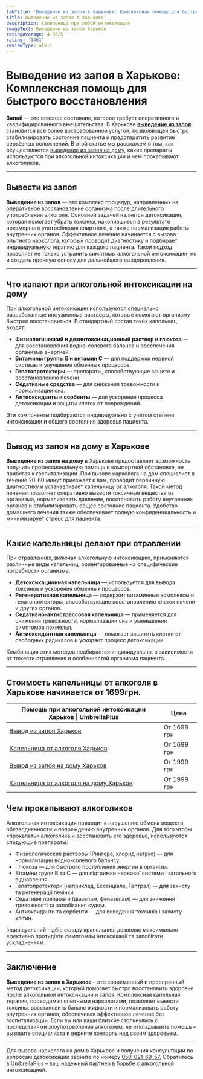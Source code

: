 ```yaml
---
tabTitle: 'Выведение из запоя в Харькове: Комплексная помощь для быстрого восстановления'
title: Выведение из запоя в Харькове
description: Капельница при любой интоксикации
imageText: Выведение из запоя Харьков
ratingAvarage: 4.98/5
rating: '1461'
reviewType: alk-1
---
```


# Выведение из запоя в Харькове: Комплексная помощь для быстрого восстановления

**Запой** — это опасное состояние, которое требует оперативного и квалифицированного вмешательства. В Харькове **[выведение из запоя](https://umbrella-plus.com.ua/kharkiv/vivod-iz-zapoia-kharkiv/)** становится всё более востребованной услугой, позволяющей быстро стабилизировать состояние пациента и предотвратить развитие серьёзных осложнений. В этой статье мы расскажем о том, как осуществляется [выведение из запоя на дому](https://umbrella-plus.com.ua/kharkiv/vivod-iz-zapoia-na-domy-kharkiv/), какие препараты используются при алкогольной интоксикации и чем прокапывают алкоголиков.

***

## Вывести из запоя

**Выведение из запоя** — это комплекс процедур, направленных на оперативное восстановление организма после длительного употребления алкоголя. Основной задачей является детоксикация, которая помогает убрать токсины, накопившиеся в результате чрезмерного употребления спиртного, а также нормализация работы внутренних органов. Эффективное лечение начинается с вызова опытного нарколога, который проводит диагностику и подбирает индивидуальную терапию для каждого пациента. Такой подход позволяет не только устранить симптомы алкогольной интоксикации, но и создать прочную основу для дальнейшего выздоровления.

***

## Что капают при алкогольной интоксикации на дому

При алкогольной интоксикации используются специально разработанные инфузионные растворы, которые помогают организму быстрее восстановиться. В стандартный состав таких капельниц входят:

* **Физиологический и дезинтоксикационный раствор и глюкоза** — для восстановления водно-солевого баланса и обеспечения организма энергией.
* **Витамины группы B и витамин C** — для поддержки нервной системы и улучшения обменных процессов.
* **Гепатопротекторы** — препараты, способствующие защите и восстановлению печени.
* **Седативные средства** — для снижения тревожности и нормализации сна.
* **Антиоксиданты и сорбенты** — для ускорения процесса детоксикации и защиты клеток от повреждений.

Эти компоненты подбираются индивидуально с учётом степени интоксикации и общего состояния здоровья пациента.

***

## Вывод из запоя на дому в Харькове

**Выведение из запоя на дому** в Харькове предоставляет возможность получить профессиональную помощь в комфортной обстановке, не прибегая к госпитализации. При вызове нарколога на дом специалист в течение 20-60 минут приезжает к вам, проводит первичную диагностику и устанавливает капельницу от алкоголя. Такой метод лечения позволяет оперативно вывести токсичные вещества из организма, нормализовать давление, восстановить работу внутренних органов и стабилизировать общее состояние пациента. Удобство домашнего лечения также обеспечивает полную конфиденциальность и минимизирует стресс для пациента.

***

## Какие капельницы делают при отравлении

При отравлениях, включая алкогольную интоксикацию, применяются различные виды капельниц, ориентированные на специфические потребности организма:

* **Детоксикационная капельница** — используется для вывода токсинов и ускорения обменных процессов.
* **Регенеративная капельница** — содержит витаминные комплексы и гепатопротекторы, способствующие восстановлению клеток печени и других органов.
* **Седативно-антистрессовая капельница** — применяется для снижения тревожности, нормализации сна и уменьшения симптомов похмелья.
* **Антиоксидантная капельница** — помогает защитить клетки от свободных радикалов и ускоряет процесс детоксикации.

Комбинация этих методов подбирается индивидуально, в зависимости от тяжести отравления и особенностей организма пациента.

***

## Стоимость капельницы от алкоголя в Харькове начинается от 1699грн.

| Помощь при алкогольной интоксикации Харьков \| UmbrellaPlus                                                           | Цена        |
| --------------------------------------------------------------------------------------------------------------------- | ----------- |
| [Вывод из запоя Харьков](https://umbrella-plus.com.ua/kharkiv/vivod-iz-zapoia-kharkiv/)                               | От 1699 грн |
| [Капельница от алкоголя Харьков](https://umbrella-plus.com.ua/kharkiv/kapelnica_ot_alkogola_kharkiv/)                 | От 1699 грн |
| [Вывод из запоя на дому Харьков](https://umbrella-plus.com.ua/kharkiv/vivod-iz-zapoia-na-domy-kharkiv/)               | От 1999 грн |
| [Капельница от алкоголя на дому Харьков](https://umbrella-plus.com.ua/kharkiv/kapelnica_ot_alkogola_na_domy_kharkiv/) | От 1999 грн |

## Чем прокапывают алкоголиков

Алкогольная интоксикация приводит к нарушению обмена веществ, обезводненности и повреждению внутренних органов. Для того чтобы «прокапать» алкоголика и восстановить его здоровье, используются следующие препараты:

* Физиологические растворы (Рингера, хлорид натрію) — для нормализации водно-солевого балансу.
* Глюкоза — для быстрого поступления энергии в організм.
* Вітаміни групи B та C — для підтримки нервової системи і загального відновлення.
* Гепатопротектори (наприклад, Ессенціале, Гептрал) — для захисту та регенерації печінки.
* Седативні препарати (діазепам, феназепам) — для зниження тривожності та запобігання судом.
* Антиоксиданти та сорбенти — для виведення токсинів і захисту клітин.

Індивідуальний підбір складу крапельниці дозволяє максимально ефективно протидіяти симптомам інтоксикації та запобігати ускладненням.

***

## Заключение

**Выведение из запоя в Харькове** – это современный и проверенный метод детоксикации, который помогает быстро восстановить здоровье после алкогольной интоксикации и запоя. Комплексная капельная терапия, проводимая опытными наркологами, позволяет вывести токсины, восстановить баланс жидкости и нормализовать работу внутренних органов, обеспечивая эффективное лечение без госпитализации. Если вы или ваши близкие столкнулись с последствиями злоупотребления алкоголем, не откладывайте помощь – вызовите специалиста и верните контроль над своим здоровьем.

***

Для вызова нарколога на дом в Харькове и получения консультации по вопросам детоксикации звоните по номеру [050-021-69-57.]() Обратитесь в UmbrellaPlus – ваш надежный партнер в борьбе с алкогольной интоксикацией.
